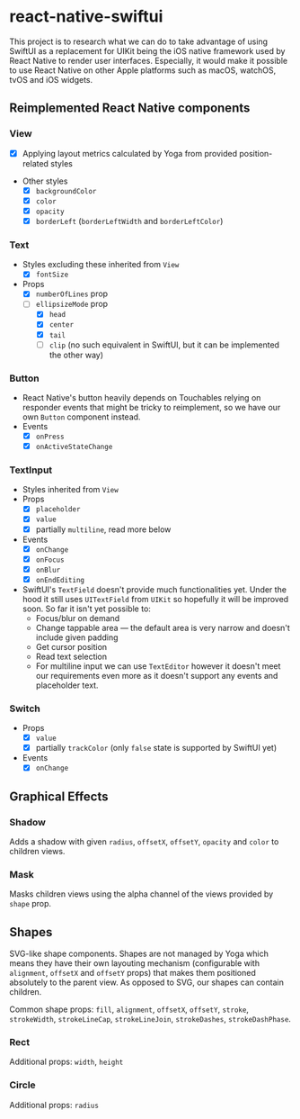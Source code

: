 
# react-native-swiftui

This project is to research what we can do to take advantage of using SwiftUI as a replacement for UIKit being the iOS native framework used by React Native to render user interfaces. Especially, it would make it possible to use React Native on other Apple platforms such as macOS, watchOS, tvOS and iOS widgets.

## Reimplemented React Native components

### View

- [x] Applying layout metrics calculated by Yoga from provided position-related styles
- Other styles
  - [x] `backgroundColor`
  - [x] `color`
  - [x] `opacity`
  - [x] `borderLeft` (`borderLeftWidth` and `borderLeftColor`)

### Text

- Styles excluding these inherited from `View`
  - [x] `fontSize`
- Props
  - [x] `numberOfLines` prop
  - [ ] `ellipsizeMode` prop
    - [x] `head`
    - [x] `center`
    - [x] `tail`
    - [ ] `clip` (no such equivalent in SwiftUI, but it can be implemented the other way)

### Button

- React Native's button heavily depends on Touchables relying on responder events that might be tricky to reimplement, so we have our own `Button` component instead.
- Events
  - [x] `onPress`
  - [x] `onActiveStateChange`

### TextInput

- Styles inherited from `View`
- Props
  - [x] `placeholder`
  - [x] `value`
  - [x] partially `multiline`, read more below
- Events
  - [x] `onChange`
  - [x] `onFocus`
  - [x] `onBlur`
  - [x] `onEndEditing`
- SwiftUI's `TextField` doesn't provide much functionalities yet. Under the hood it still uses `UITextField` from `UIKit` so hopefully it will be improved soon. So far it isn't yet possible to:
  - Focus/blur on demand
  - Change tappable area — the default area is very narrow and doesn't include given padding
  - Get cursor position
  - Read text selection
  - For multiline input we can use `TextEditor` however it doesn't meet our requirements even more as it doesn't support any events and placeholder text.

### Switch

- Props
  - [x] `value`
  - [x] partially `trackColor` (only `false` state is supported by SwiftUI yet)
- Events
  - [x] `onChange`

## Graphical Effects

### Shadow

Adds a shadow with given `radius`, `offsetX`, `offsetY`, `opacity` and `color` to children views.

### Mask

Masks children views using the alpha channel of the views provided by `shape` prop.

## Shapes

SVG-like shape components. Shapes are not managed by Yoga which means they have their own layouting mechanism (configurable with `alignment`, `offsetX` and `offsetY` props) that makes them positioned absolutely to the parent view.
As opposed to SVG, our shapes can contain children.

Common shape props: `fill`, `alignment`, `offsetX`, `offsetY`, `stroke`, `strokeWidth`, `strokeLineCap`, `strokeLineJoin`, `strokeDashes`, `strokeDashPhase`.

### Rect

Additional props: `width`, `height`

### Circle

Additional props: `radius`
